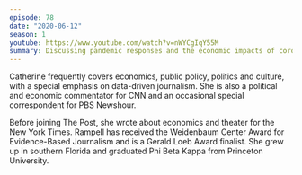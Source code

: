 ```yaml
---
episode: 78
date: "2020-06-12"
season: 1
youtube: https://www.youtube.com/watch?v=nWYCgIqY55M
summary: Discussing pandemic responses and the economic impacts of coronavirus
---
```

Catherine frequently covers economics, public policy, politics and culture,
with a special emphasis on data-driven journalism. She is also a political and
economic commentator for CNN and an occasional special correspondent for PBS
Newshour.

Before joining The Post, she wrote about economics and theater for the New York
Times. Rampell has received the Weidenbaum Center Award for Evidence-Based
Journalism and is a Gerald Loeb Award finalist. She grew up in southern Florida
and graduated Phi Beta Kappa from Princeton University.
